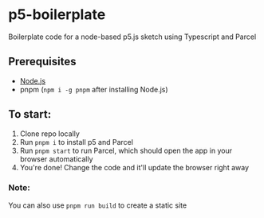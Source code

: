 # p5-boilerplate
Boilerplate code for a node-based p5.js sketch using Typescript and Parcel

## Prerequisites
- [Node.js](https://nodejs.org/en/download/package-manager)
- pnpm (`npm i -g pnpm` after installing Node.js)

## To start:
1. Clone repo locally
2. Run `pnpm i` to install p5 and Parcel
3. Run `pnpm start` to run Parcel, which should open the app in your browser automatically
4. You're done! Change the code and it'll update the browser right away

### Note:
You can also use `pnpm run build` to create a static site
